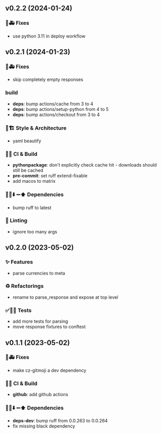 ## v0.2.2 (2024-01-24)

### 🐛🚑️ Fixes

- use python 3.11 in deploy workflow

## v0.2.1 (2024-01-23)

### 🐛🚑️ Fixes

- skip completely empty responses

### build

- **deps**: bump actions/cache from 3 to 4
- **deps**: bump actions/setup-python from 4 to 5
- **deps**: bump actions/checkout from 3 to 4

### 🎨🏗️ Style & Architecture

- yaml beautify

### 💚👷 CI & Build

- **pythonpackage**: don't explicitly check cache hit - downloads should still be cached
- **pre-commit**: set ruff extend-fixable
- add macos to matrix

### 📌➕⬇️ ➖⬆️  Dependencies

- bump ruff to latest

### 🚨 Linting

- ignore too many args

## v0.2.0 (2023-05-02)

### ✨ Features

- parse currencies to meta

### ♻️  Refactorings

- rename to parse_response and expose at top level

### ✅🤡🧪 Tests

- add more tests for parsing
- move response fixtures to conftest

## v0.1.1 (2023-05-02)

### 🐛🚑️ Fixes

- make cz-gitmoji a dev dependency

### 💚👷 CI & Build

- **github**: add github actions

### 📌➕⬇️ ➖⬆️  Dependencies

- **deps-dev**: bump ruff from 0.0.263 to 0.0.264
- fix missing black dependency
